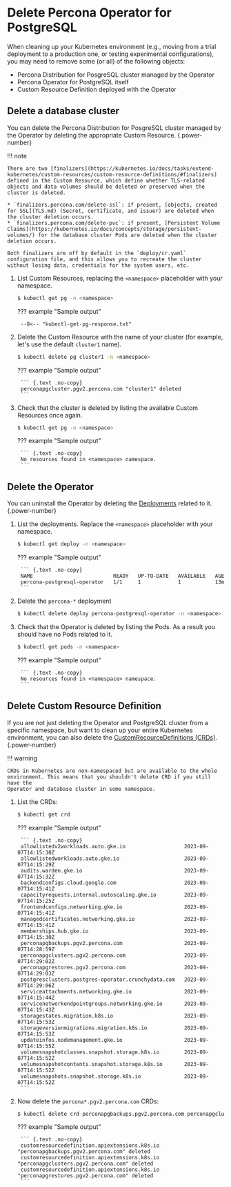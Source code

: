 # Delete Percona Operator for PostgreSQL

When cleaning up your Kubernetes environment (e.g., moving from a trial
deployment to a production one, or testing experimental configurations), you may
need to remove some (or all) of the following objects:

* Percona Distribution for PosgreSQL cluster managed by the Operator
* Percona Operator for PostgreSQL itself
* Custom Resource Definition deployed with the Operator

## Delete a database cluster

You can delete the Percona Distribution for PosgreSQL cluster managed by the
Operator by deleting the appropriate Custom Resource.
{.power-number}

!!! note

    There are two [finalizers](https://kubernetes.io/docs/tasks/extend-kubernetes/custom-resources/custom-resource-definitions/#finalizers) defined in the Custom Resource, which define whether TLS-related objects and data volumes should be deleted or preserved when the cluster is deleted.

    * `finalizers.percona.com/delete-ssl`: if present, [objects, created for SSL](TLS.md) (Secret, certificate, and issuer) are deleted when the cluster deletion occurs.
    * `finalizers.percona.com/delete-pvc`: if present, [Persistent Volume Claims](https://kubernetes.io/docs/concepts/storage/persistent-volumes/) for the database cluster Pods are deleted when the cluster deletion occurs.

    Both finalizers are off by default in the `deploy/cr.yaml` configuration file, and this allows you to recreate the cluster without losing data, credentials for the system users, etc.


1. List Custom Resources, replacing the `<namespace>` placeholder with your
    namespace.
    
    ``` {.bash data-prompt="$"}
    $ kubectl get pg -n <namespace>
    ```

    ??? example "Sample output"

        --8<-- "kubectl-get-pg-response.txt"

2. Delete the Custom Resource with the name of your cluster (for example, let's
    use the default `cluster1` name).

    ``` {.bash data-prompt="$"}
    $ kubectl delete pg cluster1 -n <namespace>
    ```

    ??? example "Sample output"

        ``` {.text .no-copy}
        perconapgcluster.pgv2.percona.com "cluster1" deleted
        ```

3. Check that the cluster is deleted by listing the available Custom Resources
    once again.

    ``` {.bash data-prompt="$"}
    $ kubectl get pg -n <namespace>
    ``` 

    ??? example "Sample output"

        ``` {.text .no-copy}
        No resources found in <namespace> namespace.
        ```

## Delete the Operator

You can uninstall the Operator by deleting the [Deployments](https://kubernetes.io/docs/concepts/workloads/controllers/deployment/)
related to it.
{.power-number}

1. List the deployments. Replace the `<namespace>` placeholder with your
    namespace.
    
    ``` {.bash data-prompt="$"}
    $ kubectl get deploy -n <namespace>
    ```

    ??? example "Sample output"

        ``` {.text .no-copy}
        NAME                          READY   UP-TO-DATE   AVAILABLE   AGE
        percona-postgresql-operator   1/1     1            1           13m
        ```

2. Delete the `percona-*` deployment

    ``` {.bash data-prompt="$"}
    $ kubectl delete deploy percona-postgresql-operator -n <namespace>
    ```

3. Check that the Operator is deleted by listing the Pods. As a result you
    should have no Pods related to it.

    ``` {.bash data-prompt="$"}
    $ kubectl get pods -n <namespace>
    ``` 

    ??? example "Sample output"

        ``` {.text .no-copy}
        No resources found in <namespace> namespace.
        ```

## Delete Custom Resource Definition

If you are not just deleting the Operator and PostgreSQL cluster from a specific
namespace, but want to clean up your entire Kubernetes environment,
you can also delete the [CustomRecourceDefinitions (CRDs)](https://kubernetes.io/docs/concepts/extend-kubernetes/api-extension/custom-resources/#customresourcedefinitions). 
{.power-number}

!!! warning 

    CRDs in Kubernetes are non-namespaced but are available to the whole
    environment. This means that you shouldn't delete CRD if you still have the
    Operator and database cluster in some namespace.

1. List the CRDs:

    ``` {.bash data-prompt="$"}
    $ kubectl get crd
    ```

    ??? example "Sample output"

        ``` {.text .no-copy}
        allowlistedv2workloads.auto.gke.io                   2023-09-07T14:15:30Z
        allowlistedworkloads.auto.gke.io                     2023-09-07T14:15:29Z
        audits.warden.gke.io                                 2023-09-07T14:15:32Z
        backendconfigs.cloud.google.com                      2023-09-07T14:15:41Z
        capacityrequests.internal.autoscaling.gke.io         2023-09-07T14:15:25Z
        frontendconfigs.networking.gke.io                    2023-09-07T14:15:41Z
        managedcertificates.networking.gke.io                2023-09-07T14:15:41Z
        memberships.hub.gke.io                               2023-09-07T14:15:30Z
        perconapgbackups.pgv2.percona.com                    2023-09-07T14:28:59Z
        perconapgclusters.pgv2.percona.com                   2023-09-07T14:29:02Z
        perconapgrestores.pgv2.percona.com                   2023-09-07T14:29:03Z
        postgresclusters.postgres-operator.crunchydata.com   2023-09-07T14:29:06Z
        serviceattachments.networking.gke.io                 2023-09-07T14:15:44Z
        servicenetworkendpointgroups.networking.gke.io       2023-09-07T14:15:43Z
        storagestates.migration.k8s.io                       2023-09-07T14:15:53Z
        storageversionmigrations.migration.k8s.io            2023-09-07T14:15:53Z
        updateinfos.nodemanagement.gke.io                    2023-09-07T14:15:55Z
        volumesnapshotclasses.snapshot.storage.k8s.io        2023-09-07T14:15:52Z
        volumesnapshotcontents.snapshot.storage.k8s.io       2023-09-07T14:15:52Z
        volumesnapshots.snapshot.storage.k8s.io              2023-09-07T14:15:52Z
        ```

2. Now delete the `percona*.pgv2.percona.com` CRDs:

    ``` {.bash data-prompt="$"}
    $ kubectl delete crd perconapgbackups.pgv2.percona.com perconapgclusters.pgv2.percona.com perconapgrestores.pgv2.percona.com
    ```

    ??? example "Sample output"

        ``` {.text .no-copy}
        customresourcedefinition.apiextensions.k8s.io "perconapgbackups.pgv2.percona.com" deleted
        customresourcedefinition.apiextensions.k8s.io "perconapgclusters.pgv2.percona.com" deleted
        customresourcedefinition.apiextensions.k8s.io "perconapgrestores.pgv2.percona.com" deleted
        ```
